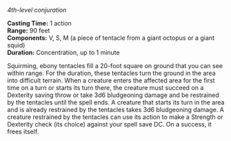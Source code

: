 
_4th-level conjuration_

**Casting Time:** 1 action  
**Range:** 90 feet  
**Components:** V, S, M (a piece of tentacle from a giant octopus or a giant squid)  
**Duration:** Concentration, up to 1 minute

Squirming, ebony tentacles fill a 20-foot square on ground that you can see within range. For the duration, these tentacles turn the ground in the area into difficult terrain.
When a creature enters the affected area for the first time on a turn or starts its turn there, the creature must succeed on a Dexterity saving throw or take 3d6 bludgeoning damage and be restrained by the tentacles until the spell ends. A creature that starts its turn in the area and is already restrained by the tentacles takes 3d6 bludgeoning damage.
A creature restrained by the tentacles can use its action to make a Strength or Dexterity check (its choice) against your spell save DC. On a success, it frees itself.